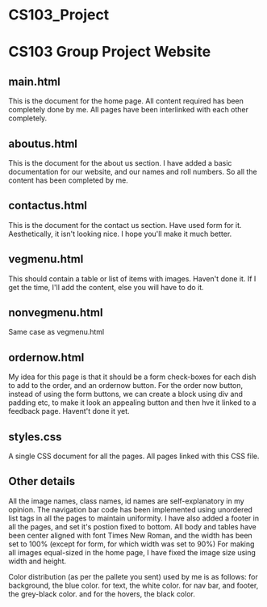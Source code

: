# CS103_Project
# CS103 Group Project Website

## main.html
This is the document for the home page. All content required has been completely done by me. All pages have been interlinked with each other completely.

## aboutus.html
This is the document for the about us section. I have added a basic documentation for our website, and our names and roll numbers. So all the content has been completed by me.

## contactus.html
This is the document for the contact us section. Have used form for it. Aesthetically, it isn't looking nice. I hope you'll make it much better.

## vegmenu.html
This should contain a table or list of items with images. Haven't done it. If I get the time, I'll add the content, else you will have to do it.

## nonvegmenu.html
Same case as vegmenu.html

## ordernow.html
My idea for this page is that it should be a form check-boxes for each dish to add to the order, and an ordernow button. For the order now button, instead of using the form buttons, we can create a block using div and padding etc, to make it look an appealing button and then hve it linked to a feedback page. Havent't done it yet.

## styles.css
A single CSS document for all the pages. All pages linked with this CSS file.

## Other details
All the image names, class names, id names are self-explanatory in my opinion.
The navigation bar code has been implemented using unordered list tags in all the pages to maintain uniformity.
I have also added a footer in all the pages, and set it's postion fixed to bottom.
All body and tables have been center aligned with font Times New Roman, and the width has been set to 100% (except for form, for which width was set to 90%)
For making all images equal-sized in the home page, I have fixed the image size using width and height.

Color distribution (as per the pallete you sent) used by me is as follows:
for background, the blue color.
for text, the white color.
for nav bar, and footer, the grey-black color.
and for the hovers, the black color.
